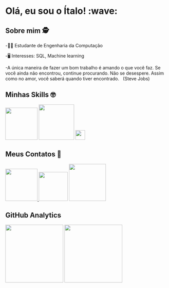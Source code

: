 

<h1 align="left"> Olá, eu sou o Ítalo! :wave:	&nbsp;

## Sobre mim 🕵️

-:man_student: Estudante de Engenharia da Computação &nbsp;

-:desktop_computer: Interesses: SQL, Machine learning &nbsp;

 
-A única maneira de fazer um bom trabalho é amando o que você faz. Se você ainda não encontrou, continue procurando. Não se desespere. Assim como no amor, você saberá quando tiver encontrado. &nbsp;
(Steve Jobs)
 
## Minhas Skills :nerd_face: &nbsp;

<img src= "https://img.shields.io/badge/MySQL-00000F?style=for-the-badge&logo=mysql&logoColor=white" width="100"/> <img src = "https://img.shields.io/badge/Python-14354C?style=for-the-badge&logo=python&logoColor=white" width="110"/> <img src="https://user-images.githubusercontent.com/81595439/141532697-a60082e4-2723-46d5-8370-fd853b6dacdc.png" width="30"/>

## Meus Contatos :iphone:

<div>
<a href="https://github.com/ItaloAraujoo"><img src="https://img.shields.io/badge/GitHub-100000?style=for-the-badge&logo=github&logoColor=white" width="100"/>
<a href="mailto:italoaraujo.dev@gmail.com"><img src="https://img.shields.io/badge/Gmail-D14836?style=for-the-badge&logo=gmail&logoColor=white" target="_blank" width="90"/></a>
<a href="https://www.linkedin.com/in/italosaraujo/"><img src="https://img.shields.io/badge/LinkedIn-0077B5?style=for-the-badge&logo=linkedin&logoColor=white" target="_blank" width="115"/></a>
</div>




 
 ## GitHub Analytics
  
<div>
<img height="180em" src="https://github-readme-stats.vercel.app/api?username=ItaloAraujoo&theme=merko&show_icons=true&layout=compact&border_color=0,0,0"/>
<img height="180em" src="https://github-readme-stats.vercel.app/api/top-langs/?username=ItaloAraujoo&show_icons=true&theme=merko&layout=compact"/>
</div>

